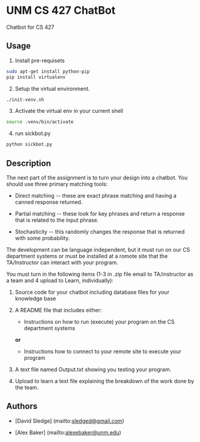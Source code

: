# UNM CS 427 ChatBot

Chatbot for CS 427

## Usage

1. Install pre-requisets

```bash
sudo apt-get install python-pip
pip install virtualenv
```

2. Setup the virtual environment.

```bash
./init-venv.sh
```

3. Activate the virtual env in your current shell

```bash
source .venv/bin/activate
```

4. run sickbot.py

```bash
python sickbot.py
```

## Description

The next part of the assignment is to turn your design into a chatbot. You should use three primary matching tools:

* Direct matching -- these are exact phrase matching and having a canned response returned.

* Partial matching -- these look for key phrases and return a response that is related to the input phrase.

* Stochasticity -- this randomly changes the response that is returned with some probability.

The development can be language independent, but it must run on our CS department systems or must be installed at a romote site
that the TA/Instructor can interact with your program.

You must turn in the following items (1-3 in .zip file email to TA/instructor as a team and 4 upload to Learn, individually):

1. Source code for your chatbot including database files for your knowledge base

2. A README file that includes either:

    * Instructions on how to run (execute) your program on the CS department systems

    **or**

    * Instructions how to connect to your remote site to execute your program

3. A text file named Output.txt showing you testing your program.

4. Upload to learn a text file explaining the breakdown of the work done by the team.

## Authors

* [David Sledge] (mailto:sledged@gmail.com)

* [Alex Baker] (mailto:alexebaker@unm.edu)
